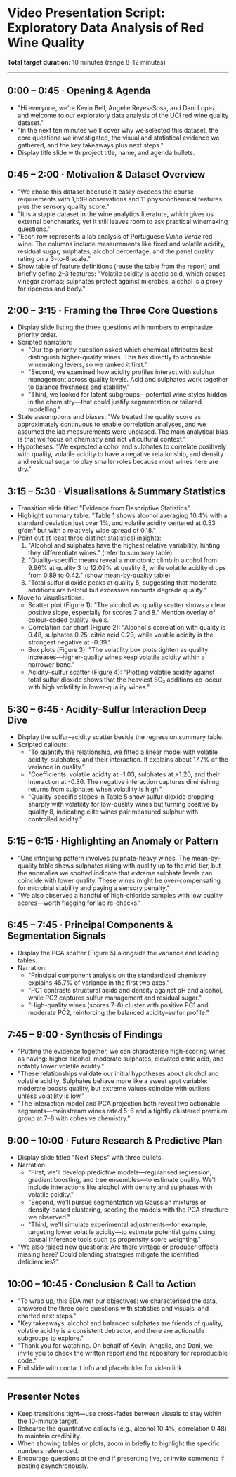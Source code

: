 # Video Presentation Script: Exploratory Data Analysis of Red Wine Quality

**Total target duration:** 10 minutes (range 8–12 minutes)

---

## 0:00 – 0:45 · Opening & Agenda
- "Hi everyone, we're Kevin Bell, Angelie Reyes-Sosa, and Dani Lopez, and welcome to our exploratory data analysis of the UCI red wine quality dataset."
- "In the next ten minutes we'll cover why we selected this dataset, the core questions we investigated, the visual and statistical evidence we gathered, and the key takeaways plus next steps."
- Display title slide with project title, name, and agenda bullets.

## 0:45 – 2:00 · Motivation & Dataset Overview
- "We chose this dataset because it easily exceeds the course requirements with 1,599 observations and 11 physicochemical features plus the sensory quality score."
- "It is a staple dataset in the wine analytics literature, which gives us external benchmarks, yet it still leaves room to ask practical winemaking questions."
- "Each row represents a lab analysis of Portuguese *Vinho Verde* red wine. The columns include measurements like fixed and volatile acidity, residual sugar, sulphates, alcohol percentage, and the panel quality rating on a 3-to-8 scale."
- Show table of feature definitions (reuse the table from the report) and briefly define 2–3 features: "Volatile acidity is acetic acid, which causes vinegar aromas; sulphates protect against microbes; alcohol is a proxy for ripeness and body."

## 2:00 – 3:15 · Framing the Three Core Questions
- Display slide listing the three questions with numbers to emphasize priority order.
- Scripted narration:
  - "Our top-priority question asked which chemical attributes best distinguish higher-quality wines. This ties directly to actionable winemaking levers, so we ranked it first."
  - "Second, we examined how acidity profiles interact with sulphur management across quality levels. Acid and sulphates work together to balance freshness and stability."
  - "Third, we looked for latent subgroups—potential wine styles hidden in the chemistry—that could justify segmentation or tailored modelling."
- State assumptions and biases: "We treated the quality score as approximately continuous to enable correlation analyses, and we assumed the lab measurements were unbiased. The main analytical bias is that we focus on chemistry and not viticultural context."
- Hypotheses: "We expected alcohol and sulphates to correlate positively with quality, volatile acidity to have a negative relationship, and density and residual sugar to play smaller roles because most wines here are dry."

## 3:15 – 5:30 · Visualisations & Summary Statistics
- Transition slide titled "Evidence from Descriptive Statistics".
- Highlight summary table: "Table 1 shows alcohol averaging 10.4% with a standard deviation just over 1%, and volatile acidity centered at 0.53 g/dm³ but with a relatively wide spread of 0.18."
- Point out at least three distinct statistical insights:
  1. "Alcohol and sulphates have the highest relative variability, hinting they differentiate wines." (refer to summary table)
  2. "Quality-specific means reveal a monotonic climb in alcohol from 9.96% at quality 3 to 12.09% at quality 8, while volatile acidity drops from 0.89 to 0.42." (show mean-by-quality table)
  3. "Total sulfur dioxide peaks at quality 5, suggesting that moderate additions are helpful but excessive amounts degrade quality."
- Move to visualisations:
  - Scatter plot (Figure 1): "The alcohol vs. quality scatter shows a clear positive slope, especially for scores 7 and 8." Mention overlay of colour-coded quality levels.
  - Correlation bar chart (Figure 2): "Alcohol's correlation with quality is 0.48, sulphates 0.25, citric acid 0.23, while volatile acidity is the strongest negative at -0.39."
  - Box plots (Figure 3): "The volatility box plots tighten as quality increases—higher-quality wines keep volatile acidity within a narrower band."
  - Acidity–sulfur scatter (Figure 4): "Plotting volatile acidity against total sulfur dioxide shows that the heaviest SO₂ additions co-occur with high volatility in lower-quality wines."

## 5:30 – 6:45 · Acidity–Sulfur Interaction Deep Dive
- Display the sulfur–acidity scatter beside the regression summary table.
- Scripted callouts:
  - "To quantify the relationship, we fitted a linear model with volatile acidity, sulphates, and their interaction. It explains about 17.7% of the variance in quality."
  - "Coefficients: volatile acidity at -1.03, sulphates at +1.20, and their interaction at -0.86. The negative interaction captures diminishing returns from sulphates when volatility is high."
  - "Quality-specific slopes in Table 5 show sulfur dioxide dropping sharply with volatility for low-quality wines but turning positive by quality 8, indicating elite wines pair measured sulphur with controlled acidity."

## 5:15 – 6:15 · Highlighting an Anomaly or Pattern
- "One intriguing pattern involves sulphate-heavy wines. The mean-by-quality table shows sulphates rising with quality up to the mid-tier, but the anomalies we spotted indicate that extreme sulphate levels can coincide with lower quality. These wines might be over-compensating for microbial stability and paying a sensory penalty."
- "We also observed a handful of high-chloride samples with low quality scores—worth flagging for lab re-checks."

## 6:45 – 7:45 · Principal Components & Segmentation Signals
- Display the PCA scatter (Figure 5) alongside the variance and loading tables.
- Narration:
  - "Principal component analysis on the standardized chemistry explains 45.7% of variance in the first two axes."
  - "PC1 contrasts structural acids and density against pH and alcohol, while PC2 captures sulfur management and residual sugar."
  - "High-quality wines (scores 7–8) cluster with positive PC1 and moderate PC2, reinforcing the balanced acidity–sulfur profile."

## 7:45 – 9:00 · Synthesis of Findings
- "Putting the evidence together, we can characterise high-scoring wines as having: higher alcohol, moderate sulphates, elevated citric acid, and notably lower volatile acidity."
- "These relationships validate our initial hypotheses about alcohol and volatile acidity. Sulphates behave more like a sweet spot variable: moderate boosts quality, but extreme values coincide with outliers unless volatility is low."
- "The interaction model and PCA projection both reveal two actionable segments—mainstream wines rated 5–6 and a tightly clustered premium group at 7–8 with cohesive chemistry."

## 9:00 – 10:00 · Future Research & Predictive Plan
- Display slide titled "Next Steps" with three bullets.
- Narration:
  - "First, we'll develop predictive models—regularised regression, gradient boosting, and tree ensembles—to estimate quality. We'll include interactions like alcohol with density and sulphates with volatile acidity."
  - "Second, we'll pursue segmentation via Gaussian mixtures or density-based clustering, seeding the models with the PCA structure we observed."
  - "Third, we'll simulate experimental adjustments—for example, targeting lower volatile acidity—to estimate potential gains using causal inference tools such as propensity score weighting."
- "We also raised new questions: Are there vintage or producer effects missing here? Could blending strategies mitigate the identified deficiencies?"

## 10:00 – 10:45 · Conclusion & Call to Action
- "To wrap up, this EDA met our objectives: we characterised the data, answered the three core questions with statistics and visuals, and charted next steps."
- "Key takeaways: alcohol and balanced sulphates are friends of quality, volatile acidity is a consistent detractor, and there are actionable subgroups to explore." 
- "Thank you for watching. On behalf of Kevin, Angelie, and Dani, we invite you to check the written report and the repository for reproducible code."
- End slide with contact info and placeholder for video link.

---

## Presenter Notes
- Keep transitions tight—use cross-fades between visuals to stay within the 10-minute target.
- Rehearse the quantitative callouts (e.g., alcohol 10.4%, correlation 0.48) to maintain credibility.
- When showing tables or plots, zoom in briefly to highlight the specific numbers referenced.
- Encourage questions at the end if presenting live, or invite comments if posting asynchronously.
